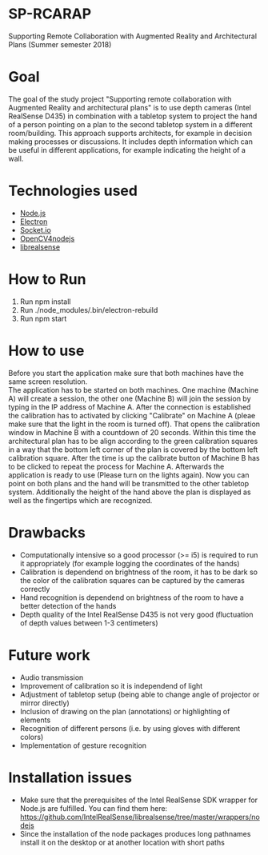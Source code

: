 # SP-RCARAP
Supporting Remote Collaboration with Augmented Reality and Architectural Plans (Summer semester 2018)

# Goal
The goal of the study project "Supporting remote collaboration with Augmented Reality and architectural plans" is to use depth cameras (Intel RealSense D435) in combination with a tabletop system to project the hand of a person pointing on a plan to the second tabletop system in a different room/building. This approach supports architects, for example in decision making processes or discussions. It includes depth information which can be useful in different applications, for example indicating the height of a wall.

# Technologies used
* [Node.js](https://github.com/nodejs/node)
* [Electron](https://github.com/electron)
* [Socket.io](https://github.com/socketio)
* [OpenCV4nodejs](https://github.com/justadudewhohacks/opencv4nodejs)
* [librealsense](https://github.com/IntelRealSense/librealsense)

# How to Run
1. Run npm install
2. Run ./node_modules/.bin/electron-rebuild
3. Run npm start

# How to use
Before you start the application make sure that both machines have the same screen resolution.  
The application has to be started on both machines. One machine (Machine A) will create a session, the other one (Machine B) will join the session by typing in the IP address of Machine A. After the connection is established the calibration has to activated by clicking "Calibrate" on Machine A (pleae make sure that the light in the room is turned off). That opens the calibration window in Machine B with a countdown of 20 seconds. Within this time the architectural plan has to be align according to the green calibration squares in a way that the bottom left corner of the plan is covered by the bottom left calibration square. After the time is up the calibrate button of Machine B has to be clicked to repeat the process for Machine A. Afterwards the application is ready to use (Please turn on the lights again). Now you can point on both plans and the hand will be transmitted to the other tabletop system. Additionally the height of the hand above the plan is displayed as well as the fingertips which are recognized.

# Drawbacks
* Computationally intensive so a good processor (>= i5) is required to run it appropriately (for example logging the coordinates of the hands)
* Calibration is dependend on brightness of the room, it has to be dark so the color of the calibration squares can be captured by the cameras correctly
* Hand recognition is dependend on brightness of the room to have a better detection of the hands
* Depth quality of the Intel RealSense D435 is not very good (fluctuation of depth values between 1-3 centimeters)

# Future work
* Audio transmission
* Improvement of calibration so it is independend of light
* Adjustment of tabletop setup (being able to change angle of projector or mirror directly)
* Inclusion of drawing on the plan (annotations) or highlighting of elements
* Recognition of different persons (i.e. by using gloves with different colors)
* Implementation of gesture recognition

# Installation issues
* Make sure that the prerequisites of the Intel RealSense SDK wrapper for Node.js are fulfilled. You can find them here: https://github.com/IntelRealSense/librealsense/tree/master/wrappers/nodejs
* Since the installation of the node packages produces long pathnames install it on the desktop or at another location with short paths

